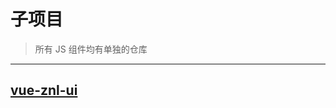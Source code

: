 # 子项目

> 所有 JS 组件均有单独的仓库

---------

## [vue-znl-ui](https://vitozyf.github.io/vue-znl-ui/#/zh-CN/component/quickstart)
